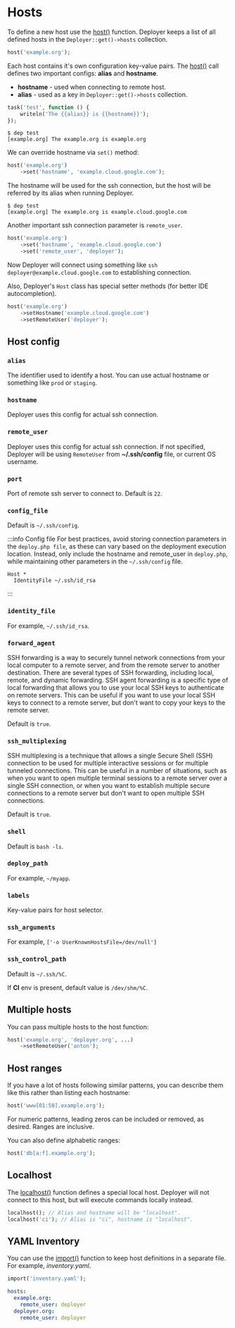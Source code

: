 # Hosts

To define a new host use the [host()](api.md#host) function. Deployer keeps a list of
all defined hosts in the `Deployer::get()->hosts` collection.

```php
host('example.org');
```

Each host contains it's own configuration key-value pairs. The [host()](api.md#host)
call defines two important configs: **alias** and **hostname**.

- **hostname** - used when connecting to remote host.
- **alias** - used as a key in `Deployer::get()->hosts` collection.

```php
task('test', function () {
    writeln('The {{alias}} is {{hostname}}');
});
```

```
$ dep test
[example.org] The example.org is example.org
```

We can override hostname via `set()` method:

```php
host('example.org')
    ->set('hostname', 'example.cloud.google.com');
```

The hostname will be used for the ssh connection, but the host will be referred
by its alias when running Deployer.

```
$ dep test
[example.org] The example.org is example.cloud.google.com
```

Another important ssh connection parameter is `remote_user`.

```php
host('example.org')
    ->set('hostname', 'example.cloud.google.com')
    ->set('remote_user', 'deployer');
```

Now Deployer will connect using something like
`ssh deployer@example.cloud.google.com` to establishing connection.

Also, Deployer's `Host` class has special setter methods (for better IDE
autocompletion).

```php
host('example.org')
    ->setHostname('example.cloud.google.com')
    ->setRemoteUser('deployer');
```

## Host config

### `alias`

The identifier used to identify a host.
You can use actual hostname or something like `prod` or `staging`.

### `hostname`

Deployer uses this config for actual ssh connection.

### `remote_user`

Deployer uses this config for actual ssh connection. If not specified,
Deployer will be using `RemoteUser` from **~/.ssh/config** file, or current
OS username.

### `port`

Port of remote ssh server to connect to. Default is `22`.

### `config_file`

Default is `~/.ssh/config`.

:::info Config file
For best practices, avoid storing connection parameters in the `deploy.php file`, as 
these can vary based on the deployment execution location. Instead, only include the 
hostname and remote_user in `deploy.php`, while maintaining other parameters in the
`~/.ssh/config` file.

```
Host *
  IdentityFile ~/.ssh/id_rsa
```

:::

### `identity_file`

For example, `~/.ssh/id_rsa`.

### `forward_agent`

SSH forwarding is a way to securely tunnel network connections from your local computer to a remote server, and from the remote server to another destination. There are several types of SSH forwarding, including local, remote, and dynamic forwarding. SSH agent forwarding is a specific type of local forwarding that allows you to use your local SSH keys to authenticate on remote servers. This can be useful if you want to use your local SSH keys to connect to a remote server, but don't want to copy your keys to the remote server.

Default is `true`.

### `ssh_multiplexing`

SSH multiplexing is a technique that allows a single Secure Shell (SSH) connection to be used for multiple interactive sessions or for multiple tunneled connections. This can be useful in a number of situations, such as when you want to open multiple terminal sessions to a remote server over a single SSH connection, or when you want to establish multiple secure connections to a remote server but don't want to open multiple SSH connections.

Default is `true`.

### `shell`

Default is `bash -ls`.

### `deploy_path`

For example, `~/myapp`.

### `labels`

Key-value pairs for host selector.

### `ssh_arguments`

For example, `['-o UserKnownHostsFile=/dev/null']`

### `ssh_control_path`

Default is `~/.ssh/%C`.

If **CI** env is present, default value is `/dev/shm/%C`.

## Multiple hosts

You can pass multiple hosts to the host function:

```php
host('example.org', 'deployer.org', ...)
    ->setRemoteUser('anton');
```

## Host ranges

If you have a lot of hosts following similar patterns, you can describe them
like this rather than listing each hostname:

```php
host('www[01:50].example.org');
```

For numeric patterns, leading zeros can be included or removed, as desired.
Ranges are inclusive.

You can also define alphabetic ranges:

```php
host('db[a:f].example.org');
```

## Localhost

The [localhost()](api.md#localhost) function defines a special local host.
Deployer will not connect to this host, but will execute commands locally instead.

```php
localhost(); // Alias and hostname will be "localhost".
localhost('ci'); // Alias is "ci", hostname is "localhost".
```

## YAML Inventory

You can use the [import()](api.md#import) function to keep host definitions in a
separate file. For example, _inventory.yaml_.

```php title="deploy.php"
import('inventory.yaml');
```

```yaml title="inventory.yaml"
hosts:
  example.org:
    remote_user: deployer
  deployer.org:
    remote_user: deployer
```
